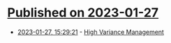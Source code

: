 # [Published on 2023-01-27](index.md)

* [2023-01-27, 15:29:21](https://lobste.rs/s/vtm27g/high_variance_management) - [High Variance Management](https://blog.sbensu.com/posts/2023-01-18-high-variance-management/)
